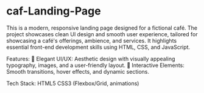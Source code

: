 # caf-Landing-Page

This is a modern, responsive landing page designed for a fictional café. The project showcases clean UI design and smooth user experience, tailored for showcasing a café's offerings, ambience, and services. It highlights essential front-end development skills using HTML, CSS, and JavaScript.

Features:
  🎨 Elegant UI/UX: Aesthetic design with visually appealing typography, images, and a user-friendly layout.
  🧩 Interactive Elements: Smooth transitions, hover effects, and dynamic sections.

Tech Stack:
  HTML5
  CSS3 (Flexbox/Grid, animations)
